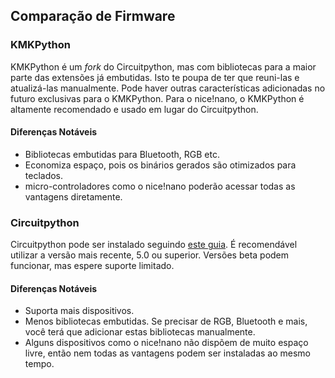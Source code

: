 ## Comparação de Firmware

### KMKPython

KMKPython é um *fork* do Circuitpython, mas com bibliotecas para a maior parte
das extensões já embutidas. Isto te poupa de ter que reuni-las e atualizá-las
manualmente. Pode haver outras características adicionadas no futuro exclusivas
para o KMKPython. Para o nice!nano, o KMKPython é altamente recomendado e usado
em lugar do Circuitpython.

#### Diferenças Notáveis

- Bibliotecas embutidas para Bluetooth, RGB etc.
- Economiza espaço, pois os binários gerados são otimizados para teclados.
- micro-controladores como o nice!nano poderão acessar todas as vantagens
  diretamente.

### Circuitpython

Circuitpython pode ser instalado seguindo [este
guia](https://learn.adafruit.com/welcome-to-circuitpython/installing-circuitpython).
É recomendável utilizar a versão mais recente, 5.0 ou superior. Versões beta
podem funcionar, mas espere suporte limitado.

#### Diferenças Notáveis

- Suporta mais dispositivos.
- Menos bibliotecas embutidas. Se precisar de RGB, Bluetooth e mais, você terá
  que adicionar estas bibliotecas manualmente.
- Alguns dispositivos como o nice!nano não dispõem de muito espaço livre, então
  nem todas as vantagens podem ser instaladas ao mesmo tempo.
